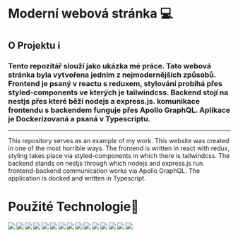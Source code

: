 # Moderní webová stránka 💻

## O Projektu ℹ️
### Tento repozitář slouží jako ukázka mé práce. Tato webová stránka byla vytvořena jedním z nejmodernějších způsobů. Frontend je psaný v reactu s reduxem, stylování probíhá přes styled-components ve kterých je tailwindcss. Backend stojí na nestjs přes které běží nodejs a express.js. komunikace frontendu s backendem funguje přes Apollo GraphQL. Aplikace je Dockerizovaná a psaná v Typescriptu.
---------------------------------------------------------------------------------
This repository serves as an example of my work. This website was created in one of the most horrible ways. The frontend is written in react with redux, styling takes place via styled-components in which there is tailwindcss. The backend stands on nestjs through which nodejs and express.js run. frontend-backend communication works via Apollo GraphQL. The application is docked and written in Typescript.

# Použité Technologie🚀
<img align="left"  src="https://img.shields.io/badge/typescript-%23007ACC.svg?style=for-the-badge&logo=typescript&logoColor=white"/>
<img align="left"  src="https://img.shields.io/badge/css3-%231572B6.svg?style=for-the-badge&logo=css3&logoColor=white"/>
<img  align="left" src="https://img.shields.io/badge/-GraphQL-E10098?style=for-the-badge&logo=graphql&logoColor=white"/>
<img  align="left"   src="https://img.shields.io/badge/node.js-%2343853D.svg?style=for-the-badge&logo=node.js&logoColor=white"/>
<img  align="left"   src="https://img.shields.io/badge/express.js-%23404d59.svg?style=for-the-badge&logo=express&logoColor=%2361DAFB"/>
<img  align="left"   src="https://img.shields.io/badge/react-%2320232a.svg?style=for-the-badge&logo=react&logoColor=%2361DAFB"/>
<img  align="left"   src="https://img.shields.io/badge/tailwindcss-%2338B2AC.svg?style=for-the-badge&logo=tailwind-css&logoColor=white"/>
<img  align="left"   src="https://img.shields.io/badge/redux-%23593d88.svg?style=for-the-badge&logo=redux&logoColor=white"/>
<img  align="left"   src="https://img.shields.io/badge/nestjs-%23E0234E.svg?style=for-the-badge&logo=nestjs&logoColor=white"/>
<img  align="left"   src="https://img.shields.io/badge/-ApolloGraphQL-311C87?style=for-the-badge&logo=apollo-graphql"/>
<img  align="left"   src="https://img.shields.io/badge/styled--components-DB7093?style=for-the-badge&logo=styled-components&logoColor=white"/>
<img  align="left"   src="https://img.shields.io/badge/Adobe%20XD-470137?style=for-the-badge&logo=Adobe%20XD&logoColor=#FF61F6"/>
<img  align="left"   src="https://img.shields.io/badge/git-%23F05033.svg?style=for-the-badge&logo=git&logoColor=white"/>
<img  align="left"   src="https://img.shields.io/badge/github-%23121011.svg?style=for-the-badge&logo=github&logoColor=white"/>
<img  align="left"   src="https://img.shields.io/badge/docker-%230db7ed.svg?style=for-the-badge&logo=docker&logoColor=white"/>
